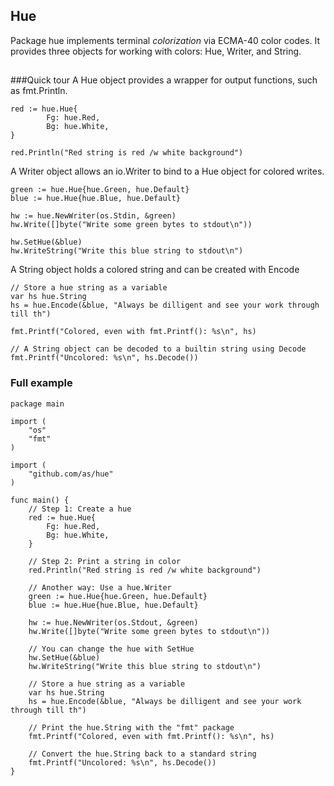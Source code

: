 ## Hue
Package hue implements terminal _colorization_ via ECMA-40 color codes. It provides three objects for working with colors: Hue, Writer, and String.

## 
###Quick tour
A Hue object provides a wrapper for output functions, such as fmt.Println. 
```
red := hue.Hue{
		Fg: hue.Red,
		Bg: hue.White,
}

red.Println("Red string is red /w white background")

```
A Writer
object allows an io.Writer to bind to a Hue object for colored writes.

```
green := hue.Hue{hue.Green, hue.Default}
blue := hue.Hue{hue.Blue, hue.Default}

hw := hue.NewWriter(os.Stdin, &green)
hw.Write([]byte("Write some green bytes to stdout\n"))

hw.SetHue(&blue)
hw.WriteString("Write this blue string to stdout\n")

```

A String object holds a colored string and can be created with Encode
```
// Store a hue string as a variable
var hs hue.String 
hs = hue.Encode(&blue, "Always be dilligent and see your work through till th")

fmt.Printf("Colored, even with fmt.Printf(): %s\n", hs)

// A String object can be decoded to a builtin string using Decode
fmt.Printf("Uncolored: %s\n", hs.Decode())

```

### Full example
```
package main

import (
	"os"
	"fmt"
)

import (
	"github.com/as/hue"
)

func main() {
	// Step 1: Create a hue
	red := hue.Hue{
		Fg: hue.Red,
		Bg: hue.White,
	}

	// Step 2: Print a string in color
	red.Println("Red string is red /w white background")

	// Another way: Use a hue.Writer
	green := hue.Hue{hue.Green, hue.Default}
	blue := hue.Hue{hue.Blue, hue.Default}

	hw := hue.NewWriter(os.Stdout, &green)
	hw.Write([]byte("Write some green bytes to stdout\n"))

	// You can change the hue with SetHue
	hw.SetHue(&blue)
	hw.WriteString("Write this blue string to stdout\n")

	// Store a hue string as a variable
	var hs hue.String 
	hs = hue.Encode(&blue, "Always be dilligent and see your work through till th")

	// Print the hue.String with the "fmt" package
	fmt.Printf("Colored, even with fmt.Printf(): %s\n", hs)

	// Convert the hue.String back to a standard string
	fmt.Printf("Uncolored: %s\n", hs.Decode())
}
```
